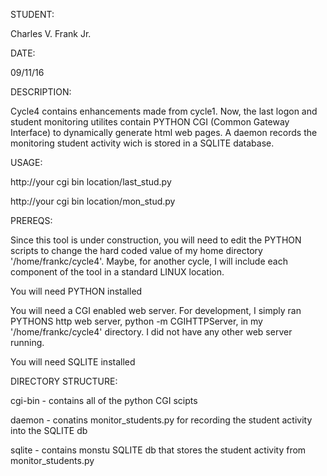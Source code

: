 STUDENT:

Charles V. Frank Jr.

DATE:

09/11/16

DESCRIPTION:

Cycle4 contains enhancements made from cycle1.  Now, the last logon and student monitoring utilites contain PYTHON CGI (Common Gateway Interface) to dynamically generate html web pages.  A daemon records the monitoring student activity wich is stored in a SQLITE database.

USAGE:

http://your cgi bin location/last_stud.py

http://your cgi bin location/mon_stud.py

PREREQS:

Since this tool is under construction, you will need to edit the PYTHON scripts to change the hard coded value of my home directory '/home/frankc/cycle4'.  Maybe, for another cycle, I will include each component of the tool in a standard LINUX location.

You will need PYTHON installed

You will need a CGI enabled web server.  For development, I simply ran PYTHONS http web server, python -m CGIHTTPServer, in my '/home/frankc/cycle4' directory.  I did not have any other web server running.

You will need SQLITE installed

DIRECTORY STRUCTURE:

cgi-bin - contains all of the python CGI scipts

daemon - conatins monitor_students.py for recording the student activity into the SQLITE db

sqlite - contains monstu SQLITE db that stores the student activity from monitor_students.py

